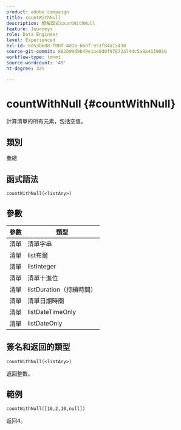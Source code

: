 ```yaml
---
product: adobe campaign
title: countWithNull
description: 瞭解函式countWithNull
feature: Journeys
role: Data Engineer
level: Experienced
exl-id: 8d53b6d8-f00f-4d1a-b6df-951f84a15430
source-git-commit: 882b99d9b49e1ae6d0f97872a74dc5a8a4639050
workflow-type: tm+mt
source-wordcount: '49'
ht-degree: 32%

---
```


# countWithNull {#countWithNull}

計算清單的所有元素，包括空值。

## 類別

彙總

## 函式語法

`countWithNull(<listAny>)`

## 參數

| 參數 | 類型 |
|-----------|------------------|
| 清單 | 清單字串 |
| 清單 | list布爾 |
| 清單 | listInteger |
| 清單 | 清單十進位 |
| 清單 | listDuration（持續時間） |
| 清單 | 清單日期時間 |
| 清單 | listDateTimeOnly |
| 清單 | listDateOnly |

## 簽名和返回的類型

`countWithNull(<listAny>)`

返回整數。

## 範例

`countWithNull([10,2,10,null])`

返回4。
